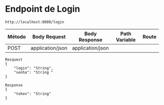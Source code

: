 # Endpoint de Login

```
http://localhost:8080/login
```

| Método | Body Request     | Body Response | Path Variable | Route            |
|--------|------------------|---------------|---------------|------------------|
| POST | application/json | application/json |               |                  |


```
Resquest
{
    "login": "String",
    "senha": "String "
}
```

```
Response
{
    "token": "String"
}
```
